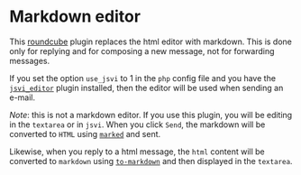 Markdown editor
========================================

This [roundcube](https://roundcube.net/) plugin replaces the html editor with
markdown. This is done only for replying and for composing a new message, not
for forwarding messages. 

If you set the option `use_jsvi` to 1 in the `php` config file and you have
the [`jsvi_editor`](https://github.com/cosminadrianpopescu/jsvi_editor) plugin
installed, then the editor will be used when sending an e-mail. 

*Note*: this is not a markdown editor. If you use this plugin, you will be
editing in the `textarea` or in `jsvi`. When you click `Send`, the markdown
will be converted to `HTML` using [`marked`](https://github.com/chjj/marked)
and sent. 

Likewise, when you reply to a html message, the `html` content will be converted
to `markdown` using
[`to-markdown`](https://github.com/domchristie/to-markdown) and then displayed
in the `textarea`. 
